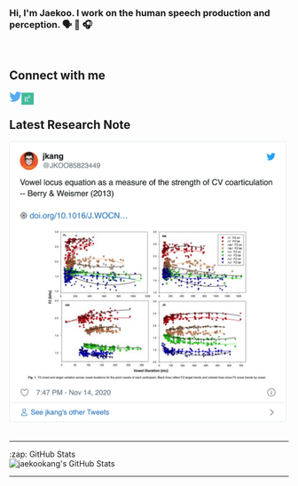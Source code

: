 <br />

### Hi, I'm Jaekoo. I work on the human speech production and perception. 🗣 👅 🎧

<br />

## Connect with me
[<img align="left" alt="jkang | Twitter" width="22px" src="https://raw.githubusercontent.com/jaekookang/jaekookang/main/icon/twitter.svg" />][twitter]
[<img align="left" alt="jkang | ResearchGate" width="22px" src="https://raw.githubusercontent.com/jaekookang/jaekookang/main/icon/researchgate.svg" />][researchgate]

<br />

## Latest Research Note

<div>
	<img src="https://raw.githubusercontent.com/jaekookang/jaekookang/main/tweet.png" width="500">
</div>

<br />

---
<!-- <details> -->

<div style="display:inline-block; !important">
<summary>:zap: GitHub Stats</summary>

<img align="left" alt="jaekookang's GitHub Stats" src="https://github-readme-stats.vercel.app/api?username=jaekookang&show_icons=true&hide_border=true&hide=prs?count_private=true" />

<!-- </details> -->
</div>

---

<!-- 
	This profile was created based on [zhiiiyang], [codeSTACKr] and [anuraghazra]. 
-->

[twitter]: https://twitter.com/JKOO85823449
[researchgate]: https://www.researchgate.net/profile/Jaekoo_Kang
[codeSTACKr]: https://github.com/codeSTACKr
[zhiiiyang]: https://github.com/zhiiiyang/zhiiiyang
[anuraghazra]: https://github.com/anuraghazra/github-readme-stats

